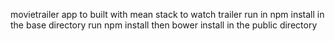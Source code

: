movietrailer app to built with mean stack to watch trailer
run in npm install in the base directory 
run npm install then bower install in the public directory
